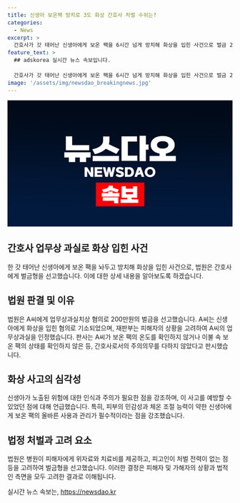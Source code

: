 ```yaml
---
title: 신생아 보온팩 방치로 3도 화상 간호사 처벌 수위는?
categories:
  - News
excerpt: >
  간호사가 갓 태어난 신생아에게 보온 팩을 6시간 넘게 방치해 화상을 입힌 사건으로 벌금 200만원이 선고됐다. 재판부는 A씨가 업무상 주의의무를 다하지 않았다고 판단하며, 신생아의 피부가 약하고 체온조절 능력이 떨어지므로 사고를 막을 수 있었던 가능성이 있었다고 밝혔다. 피해자에게는 위자료와 치료비가 이미 지급되었고, 피고인에게 처벌 전력이 없는 점 등을 고려해 벌금형을 정했다.
feature_text: >
  ## adskorea 실시간 뉴스 속보입니다.

  간호사가 갓 태어난 신생아에게 보온 팩을 6시간 넘게 방치해 화상을 입힌 사건으로 벌금 200만원이 선고됐다. 재판부는 A씨가 업무상 주의의무를 다하지 않았다고 판단하며, 신생아의 피부가 약하고 체온조절 능력이 떨어지므로 사고를 막을 수 있었던 가능성이 있었다고 밝혔다. 피해자에게는 위자료와 치료비가 이미 지급되었고, 피고인에게 처벌 전력이 없는 점 등을 고려해 벌금형을 정했다.
image: '/assets/img/newsdao_breakingnews.jpg'
---
```


<p><img src="/assets/img/newsdao_breakingnews.jpg" alt="adskorea 속보" /></p>

<h2 data-ke-size="size26">간호사 업무상 과실로 화상 입힌 사건</h2>

<p data-ke-size="size16">한 갓 태어난 신생아에게 보온 팩을 놔두고 방치해 화상을 입힌 사건으로, 법원은 간호사에게 벌금형을 선고했습니다. 이에 대한 상세 내용을 알아보도록 하겠습니다.</p>

<h2 data-ke-size="size26">법원 판결 및 이유</h2>

<p data-ke-size="size16">법원은 A씨에게 업무상과실치상 혐의로 200만원의 벌금을 선고했습니다. A씨는 신생아에게 화상을 입힌 혐의로 기소되었으며, 재판부는 피해자의 상황을 고려하여 A씨의 업무상과실을 인정했습니다. 판사는 A씨가 보온 팩의 온도를 확인하지 않거나 이불 속 보온 팩의 상태를 확인하지 않은 등, 간호사로서의 주의의무를 다하지 않았다고 판시했습니다.</p>

<h2 data-ke-size="size26">화상 사고의 심각성</h2>

<p data-ke-size="size16">신생아가 노출된 위험에 대한 인식과 주의가 필요한 점을 강조하며, 이 사고를 예방할 수 있었던 점에 대해 언급했습니다. 특히, 피부의 민감성과 체온 조절 능력이 약한 신생아에게 보온 팩의 올바른 사용과 관리가 필수적이라는 점을 강조했습니다.</p>

<h2 data-ke-size="size26">법정 처벌과 고려 요소</h2>

<p data-ke-size="size16">법원은 병원이 피해자에게 위자료와 치료비를 제공하고, 피고인이 처벌 전력이 없는 점 등을 고려하여 벌금형을 선고했습니다. 이러한 결정은 피해자 및 가해자의 상황과 법적인 측면을 모두 고려한 결과로 이해됩니다.</p>
실시간 뉴스 속보는, <a href="https://newsdao.kr" rel="dofollow">https://newsdao.kr</a>


